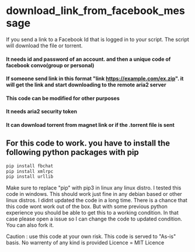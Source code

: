 # download_link_from_facebook_message
If you send a link to a Facebook Id that is logged in to your script. The script will download the file or torrent.

#### It needs id and password of an account. and then a unique code of facebook convo(group or personal)
#### If someone send link in this format "link https://example.com/ex.zip". it will get the link and start downloading to the remote aria2 server
#### This code can be modified for other purposes
#### It needs aria2 security token
#### It can download torrent from magnet link or if the .torrent file is sent

## For this code to work. you have to install the following python packages with pip
```python
pip install fbchat
pip install xmlrpc
pip install urllib
```
Make sure to replace "pip" with pip3 in linux any linux distro.
I tested this code in windows. This should work just fine in any debian based or other linux distros. 
I didnt updated the code in a long time. There is a chance that this code wont work out of the box. But with some previous python experience you should be able to get this to a working condition. In that case please open a issue so I can change the code to updated condition. You can also fork it. 

Caution : use this code at your own risk. This code is served to "As-is" basis. No warrenty of any kind is provided 
Licence = MIT Licence
